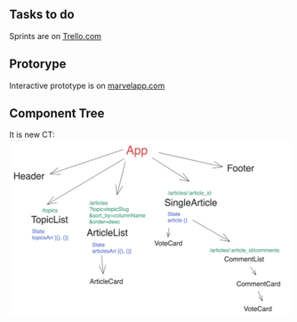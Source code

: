 ## Tasks to do

Sprints are on
[Trello.com](https://trello.com/invite/b/XWUIrJUF/b1dc30655f9b7800296a4b9f34dc162f/fe-nc-news)

## Protorype

Interactive prototype is on
[marvelapp.com](https://marvelapp.com/prototype/b69e7dj/screen/88847864)

## Component Tree

It is new CT: ![CT](/planning-app/images/component-tree.png)
